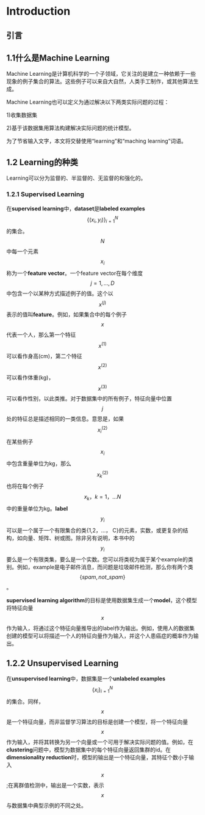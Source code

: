 # Introduction

## 引言

## 1.1什么是Machine Learning

Machine Learning是计算机科学的一个子领域，它关注的是建立一种依赖于一些现象的例子集合的算法。这些例子可以来自大自然，人类手工制作，或其他算法生成。

Machine Learning也可以定义为通过解决以下两类实际问题的过程：&#x20;

1\)收集数据集

2\)基于该数据集用算法构建解决实际问题的统计模型。

为了节省输入文字，本文将交替使用“learning”和“maching learning”词语。

## 1.2 Learning的种类

Learning可以分为监督的、半监督的、无监督的和强化的。

### 1.2.1 Supervised Learning

在**supervised learning**中，**dataset**是**labeled examples**$$\{(x_i, y_i) \}^N_{i=1}$$的集合。$$N$$中每一个元素$${x}_i$$称为一个**feature vector**。一个feature vector在每个维度$$j = 1,...,D$$ 中包含一个以某种方式描述例子的值。这个以$$x ^{(j)}$$表示的值叫**feature**。例如，如果集合中的每个例子$$x$$代表一个人，那么第一个特征$$x ^{(1)}$$可以看作身高(cm)，第二个特征$$x ^{(2)}$$可以看作体重(kg)， $$x ^{(3)}$$可以看作性别，以此类推。对于数据集中的所有例子，特征向量中位置$$j$$处的特征总是描述相同的一类信息。意思是，如果$$x ^{(2)}_i$$在某些例子$$x _i$$中包含重量单位为kg，那么$$x ^{(2)}_k$$也将在每个例子$$x_k，k = 1，…N$$中的重量单位为kg。**label** $$y_i$$可以是一个属于一个有限集合的类{1,2，…， C}的元素，实数，或更复杂的结构，如向量、矩阵、树或图。除非另有说明，本书中的$$y_i$$要么是一个有限类集，要么是一个实数。您可以将类视为属于某个example的类别。例如，example是电子邮件消息，而问题是垃圾邮件检测，那么你有两个类$$\{spam, not \_ spam\}$$。

**supervised learning algorithm**的目标是使用数据集生成一个**model**，这个模型将特征向量$$x$$作为输入，将通过这个特征向量推导出的label作为输出。例如，使用人的数据集创建的模型可以将描述一个人的特征向量作为输入，并这个人患癌症的概率作为输出。

## 1.2.2 Unsupervised Learning

在**unsupervised learning**中，数据集是一个**unlabeled examples**$$\{ x_i \} ^N _{i=1}$$的集合。同样，$$x$$是一个特征向量，而非监督学习算法的目标是创建一个模型，将一个特征向量$$x$$作为输入，并将其转换为另一个向量或一个可用于解决实际问题的值。例如，在**clustering**问题中，模型为数据集中的每个特征向量返回集群的id。在**dimensionality reduction**时，模型的输出是一个特征向量，其特征个数小于输入$$x$$;在离群值检测中，输出是一个实数，表示$$x$$与数据集中典型示例的不同之处。

